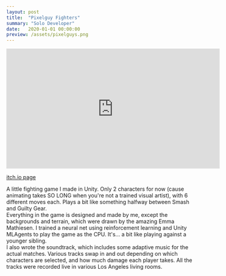 ```yaml
---
layout: post
title:  "Pixelguy Fighters"
summary: "Solo Developer"
date:   2020-01-01 00:00:00
preview: /assets/pixelguys.png
---
```


 <iframe width="560" height="315" src="https://www.youtube.com/embed/3nWqwQzekx8?si=vIiPiznAb9CvsLZK" title="YouTube video player" frameborder="0" allow="accelerometer; autoplay; clipboard-write; encrypted-media; gyroscope; picture-in-picture; web-share" referrerpolicy="strict-origin-when-cross-origin" allowfullscreen></iframe>

[itch.io page](https://tstrich.itch.io/pixelguy-fighters)<br>

A little fighting game I made in Unity. Only 2 characters for now (cause animating takes SO LONG when you're not a trained visual artist), with 6 different moves each. Plays a bit like something halfway between Smash and Guilty Gear.<br>
Everything in the game is designed and made by me, except the backgrounds and terrain, which were drawn by the amazing Emma Mathiesen.
I trained a neural net using reinforcement learning and Unity MLAgents to play the game as the CPU. It's... a bit like playing against a younger sibling. <br>
I also wrote the soundtrack, which includes some adaptive music for the actual matches. Various tracks swap in and out depending on which characters are selected, and how much damage each player takes. All the tracks were recorded live in various Los Angeles living rooms.
